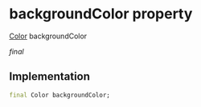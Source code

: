 


# backgroundColor property







[Color](https://api.flutter.dev/flutter/dart-ui/Color-class.html) backgroundColor
  
_<span class="feature">final</span>_






## Implementation

```dart
final Color backgroundColor;
```







